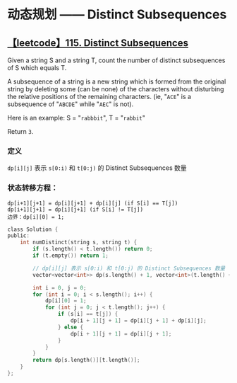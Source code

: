 # 动态规划 —— Distinct Subsequences

## [【leetcode】115. Distinct Subsequences](https://leetcode.com/problems/distinct-subsequences/#/description)

Given a string S and a string T, count the number of distinct subsequences of S which equals T.

A subsequence of a string is a new string which is formed from the original string by deleting some (can be none) of the characters without disturbing the relative positions of the remaining characters. (ie, "`ACE`" is a subsequence of "`ABCDE`" while "`AEC`" is not).

Here is an example:
S = "`rabbbit`", T = "`rabbit`"

Return `3`.

### 定义

`dp[i][j]` 表示 `s[0:i)` 和 `t[0:j)` 的 Distinct Subsequences 数量

### 状态转移方程：

```
dp[i+1][j+1] = dp[i][j+1] + dp[i][j] (if S[i] == T[j])
dp[i+1][j+1] = dp[i][j+1] (if S[i] != T[j])
边界：dp[i][0] = 1;
```

```c
class Solution {
public:
    int numDistinct(string s, string t) {
        if (s.length() < t.length()) return 0;
        if (t.empty()) return 1;

        // dp[i][j] 表示 s[0:i) 和 t[0:j) 的 Distinct Subsequences 数量
        vector<vector<int>> dp(s.length() + 1, vector<int>(t.length() + 1, 0));

        int i = 0, j = 0;
        for (int i = 0; i < s.length(); i++) {
            dp[i][0] = 1;
            for (int j = 0; j < t.length(); j++) {
                if (s[i] == t[j]) {
                    dp[i + 1][j + 1] = dp[i][j + 1] + dp[i][j];
                } else {
                    dp[i + 1][j + 1] = dp[i][j + 1];
                }
            }
        }
        return dp[s.length()][t.length()];
    }
};
```